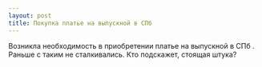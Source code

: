 ```yaml
---
layout: post 
title: Покупка платье на выпускной в СПб 
--- 
```

Возникла необходимость в приобретении платье на выпускной в СПб . Раньше с таким не сталкивались. Кто подскажет, стоящая штука?